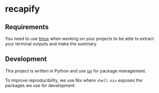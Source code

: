 # recapify

## Requirements

You need to use [tmux](https://github.com/tmux/tmux) when working on your projects to be able to extract your terminal outputs and make the summary.

## Development

This project is written in Python and use [uv](https://docs.astral.sh/uv/) for package management.

To improve reproducibility, we use Nix where `shell.nix` exposes the packages we use for development.
